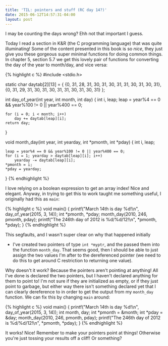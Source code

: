 ```yaml
---
title: 'TIL: pointers and stuff (RC day 14?)'
date: 2015-06-12T14:57:31-04:00
layout: post
---
```


I may be counting the days wrong? Ehh not that important I guess.

Today I read a section in K&R (the C programming language) that was quite
illuminating! Some of the content presented in this book is so *nice*,
they just give you these gorgeous super minimal functions for doing common
things. In chapter 5, section 5.7 we get this lovely pair of functions for
converting the day of the year to month/day, and vice versa:

{% highlight c %}
#include <stdio.h>

static char daytab[2][13] = {
{0, 31, 28, 31, 30, 31, 30, 31, 31, 30, 31, 30, 31},
    {0, 31, 29, 31, 30, 31, 30, 31, 31, 30, 31, 30, 31}
};

int day_of_year(int year, int month, int day)
{
    int i, leap;
    leap = year%4 == 0 && year%100 != 0 || year%400 == 0;

    for (i = 0; i < month; i++)
        day += daytab[leap][i];
    return day;
}

void month_day(int year, int yearday, int *pmonth, int *pday)
{
    int i, leap;

    leap = year%4 == 0 && year%100 != 0 || year%400 == 0;
    for (i = 1; yearday > daytab[leap][i]; i++)
        yearday -= daytab[leap][i];
    *pmonth = i;
    *pday = yearday;
}
{% endhighlight %}

I love relying on a boolean expression to get an array index! Nice and
elegant. Anyway, in trying to get this to work taught me something useful,
I originally had this as `main`:

{% highlight c %}
void main()
{
    printf("March 14th is day %d!\n", day_of_year(2015, 3, 14));
    int *pmonth, *pday;
    month_day(2010, 246, pmonth, pday);
    printf("The 246th day of 2012 is %d/%d/12!\n", *pmonth, *pday);
}
{% endhighlight %}

This segfaults, and I wasn't super clear on why that happened initially
- I've created two pointers of type `int *myptr`, and the passed them into
the function `month_day`. That seems good, then I should be able to just
assign the two values I'm after to the dereferenced pointer (we need to do
this to get around C restriction to returning one value). 

Why doesn't it work? Because the pointers aren't pointing at anything! All
I've done is declared the two pointers, but I haven't declared anything
for them to point to! I'm not sure if they are initialized as empty, or if
they just point to garbage, but either way there isn't something declared
yet that I can clearly dereference to in order to get the output from my
`month_day` function. We can fix this by changing `main` around:

{% highlight c %}
void main()
{
    printf("March 14th is day %d!\n", day_of_year(2015, 3, 14));
    int month, day;
    int *pmonth = &month;
    int *pday = &day;
    month_day(2010, 246, pmonth, pday);
    printf("The 246th day of 2012 is %d/%d/12!\n", *pmonth, *pday);
}
{% endhighlight %}

It works! Nice! Remember to make your pointers point at things! Otherwise
you're just tossing your results off a cliff! Or something?
